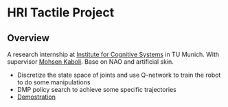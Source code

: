 # HRI Tactile Project

## Overview
A research internship at [Institute for Cognitive Systems](https://www.ics.ei.tum.de/en/home/) in TU Munich. With supervisor [Mohsen Kaboli](https://www.ics.ei.tum.de/en/people/kaboli/). Base on NAO and artificial skin.

- Discretize the state space of joints and use Q-network to train the robot to do some manipulations
- DMP policy search to achieve some specific trajectories
- [Demostration](https://www.youtube.com/watch?v=l-FQikQcwPk)
